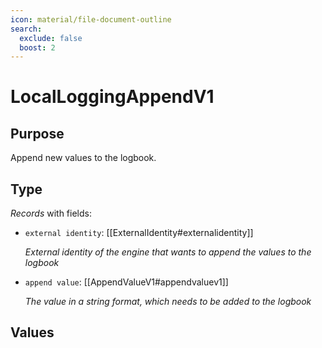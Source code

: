 ```yaml
---
icon: material/file-document-outline
search:
  exclude: false
  boost: 2
---
```


# LocalLoggingAppendV1

## Purpose

<!-- --8<-- [start:purpose] -->
Append new values to the logbook.
<!-- --8<-- [end:purpose] -->

## Type

<!-- --8<-- [start:type] -->
<div class="type" markdown>

*Records* with fields:
- `external identity`: [[ExternalIdentity#externalidentity]]

  *External identity of the engine that wants to append the values to the logbook*

- `append value`: [[AppendValueV1#appendvaluev1]]

  *The value in a string format, which needs to be added to the logbook*

</div>
<!-- --8<-- [end:type] -->

## Values

